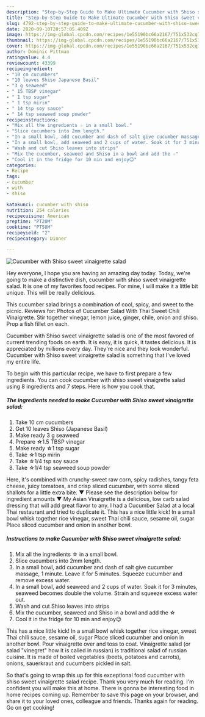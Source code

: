 ```yaml
---
description: "Step-by-Step Guide to Make Ultimate Cucumber with Shiso sweet vinaigrette salad"
title: "Step-by-Step Guide to Make Ultimate Cucumber with Shiso sweet vinaigrette salad"
slug: 4792-step-by-step-guide-to-make-ultimate-cucumber-with-shiso-sweet-vinaigrette-salad
date: 2020-09-10T20:57:05.409Z
image: https://img-global.cpcdn.com/recipes/1e55190bc66a2167/751x532cq70/cucumber-with-shiso-sweet-vinaigrette-salad-recipe-main-photo.jpg
thumbnail: https://img-global.cpcdn.com/recipes/1e55190bc66a2167/751x532cq70/cucumber-with-shiso-sweet-vinaigrette-salad-recipe-main-photo.jpg
cover: https://img-global.cpcdn.com/recipes/1e55190bc66a2167/751x532cq70/cucumber-with-shiso-sweet-vinaigrette-salad-recipe-main-photo.jpg
author: Dominic Pittman
ratingvalue: 4.4
reviewcount: 43399
recipeingredient:
- "10 cm cucumbers"
- "10 leaves Shiso Japanese Basil"
- "3 g seaweed"
- " 15 TBSP vinegar"
- " 1 tsp sugar"
- " 1 tsp mirin"
- " 14 tsp soy sauce"
- " 14 tsp seaweed soup powder"
recipeinstructions:
- "Mix all the ingredients ☆ in a small bowl."
- "Slice cucumbers into 2mm length."
- "In a small bowl, add cucumber and dash of salt give cucumber massage, 1 minute. Leave it for 5 minutes. Squeeze cucumber and remove excess water."
- "In a small bowl, add seaweed and 2 cups of water. Soak it for 3 minutes, seaweed becomes double the volume. Strain and squeeze excess water out."
- "Wash and cut Shiso leaves into strips"
- "Mix the cucumber, seaweed and Shiso in a bowl and add the ☆"
- "Cool it in the fridge for 10 min and enjoy😉"
categories:
- Recipe
tags:
- cucumber
- with
- shiso

katakunci: cucumber with shiso 
nutrition: 254 calories
recipecuisine: American
preptime: "PT20M"
cooktime: "PT58M"
recipeyield: "2"
recipecategory: Dinner

---
```



![Cucumber with Shiso sweet vinaigrette salad](https://img-global.cpcdn.com/recipes/1e55190bc66a2167/751x532cq70/cucumber-with-shiso-sweet-vinaigrette-salad-recipe-main-photo.jpg)

Hey everyone, I hope you are having an amazing day today. Today, we're going to make a distinctive dish, cucumber with shiso sweet vinaigrette salad. It is one of my favorites food recipes. For mine, I will make it a little bit unique. This will be really delicious.

This cucumber salad brings a combination of cool, spicy, and sweet to the picnic. Reviews for: Photos of Cucumber Salad With Thai Sweet Chili Vinaigrette. Stir together vinegar, lemon juice, ginger, chile, onion and shiso. Prop a fish fillet on each.

Cucumber with Shiso sweet vinaigrette salad is one of the most favored of current trending foods on earth. It is easy, it is quick, it tastes delicious. It is appreciated by millions every day. They're nice and they look wonderful. Cucumber with Shiso sweet vinaigrette salad is something that I've loved my entire life.


To begin with this particular recipe, we have to first prepare a few ingredients. You can cook cucumber with shiso sweet vinaigrette salad using 8 ingredients and 7 steps. Here is how you cook that.

<!--inarticleads1-->

##### The ingredients needed to make Cucumber with Shiso sweet vinaigrette salad:

1. Take 10 cm cucumbers
1. Get 10 leaves Shiso (Japanese Basil)
1. Make ready 3 g seaweed
1. Prepare  ☆1.5 TBSP vinegar
1. Make ready  ☆1 tsp sugar
1. Take  ☆1 tsp mirin
1. Take  ☆1/4 tsp soy sauce
1. Take  ☆1/4 tsp seaweed soup powder


Here, it&#39;s combined with crunchy-sweet raw corn, spicy radishes, tangy feta cheese, juicy tomatoes, and crisp sliced cucumber, with some sliced shallots for a little extra bite. ▼ Please see the description below for ingredient amounts ▼ My Asian Vinaigrette is a delicious, low carb salad dressing that will add great flavor to any. I had a Cucumber Salad at a local Thai restaurant and tried to duplicate it. This has a nice little kick! In a small bowl whisk together rice vinegar, sweet Thai chili sauce, sesame oil, sugar Place sliced cucumber and onion in another bowl. 

<!--inarticleads2-->

##### Instructions to make Cucumber with Shiso sweet vinaigrette salad:

1. Mix all the ingredients ☆ in a small bowl.
1. Slice cucumbers into 2mm length.
1. In a small bowl, add cucumber and dash of salt give cucumber massage, 1 minute. Leave it for 5 minutes. Squeeze cucumber and remove excess water.
1. In a small bowl, add seaweed and 2 cups of water. Soak it for 3 minutes, seaweed becomes double the volume. Strain and squeeze excess water out.
1. Wash and cut Shiso leaves into strips
1. Mix the cucumber, seaweed and Shiso in a bowl and add the ☆
1. Cool it in the fridge for 10 min and enjoy😉


This has a nice little kick! In a small bowl whisk together rice vinegar, sweet Thai chili sauce, sesame oil, sugar Place sliced cucumber and onion in another bowl. Pour vinaigrette over and toss to coat. Vinaigrette salad (or salad &#34;vinegret&#34; how it is called in russian) is traditional salad of russian cuisine. It is made of boiled vegetables (beets, potatoes and carrots), onions, sauerkraut and cucumbers pickled in salt. 

So that's going to wrap this up for this exceptional food cucumber with shiso sweet vinaigrette salad recipe. Thank you very much for reading. I'm confident you will make this at home. There is gonna be interesting food in home recipes coming up. Remember to save this page on your browser, and share it to your loved ones, colleague and friends. Thanks again for reading. Go on get cooking!
